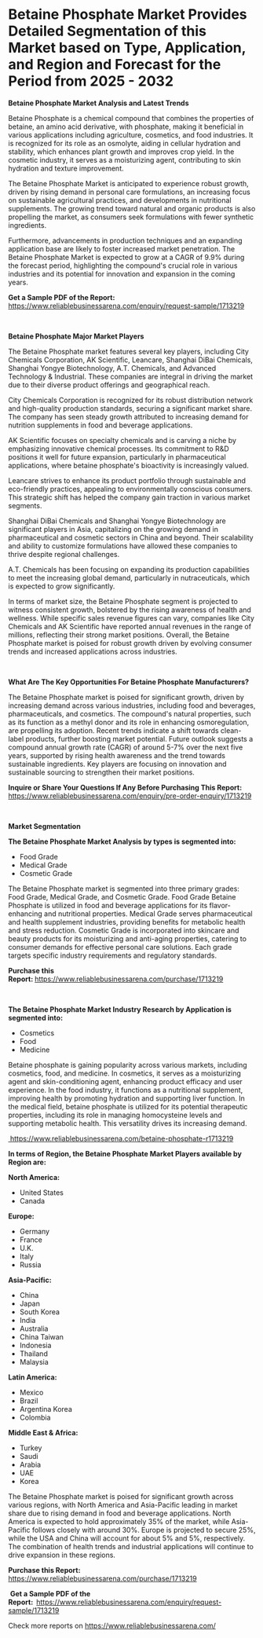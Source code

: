 <p><h1>Betaine Phosphate Market Provides Detailed Segmentation of this Market based on Type, Application, and Region and Forecast for the Period from 2025 - 2032</h1></p><p><strong>Betaine Phosphate Market Analysis and Latest Trends</strong></p>
<p><p>Betaine Phosphate is a chemical compound that combines the properties of betaine, an amino acid derivative, with phosphate, making it beneficial in various applications including agriculture, cosmetics, and food industries. It is recognized for its role as an osmolyte, aiding in cellular hydration and stability, which enhances plant growth and improves crop yield. In the cosmetic industry, it serves as a moisturizing agent, contributing to skin hydration and texture improvement.</p><p>The Betaine Phosphate Market is anticipated to experience robust growth, driven by rising demand in personal care formulations, an increasing focus on sustainable agricultural practices, and developments in nutritional supplements. The growing trend toward natural and organic products is also propelling the market, as consumers seek formulations with fewer synthetic ingredients.</p><p>Furthermore, advancements in production techniques and an expanding application base are likely to foster increased market penetration. The Betaine Phosphate Market is expected to grow at a CAGR of 9.9% during the forecast period, highlighting the compound's crucial role in various industries and its potential for innovation and expansion in the coming years.</p></p>
<p><strong>Get a Sample PDF of the Report:&nbsp;</strong> <a href="https://www.reliablebusinessarena.com/enquiry/request-sample/1713219?utm_campaign=2514&utm_medium=2&utm_source=Github&utm_content=ia&utm_term=02042025&utm_id=betaine-phosphate">https://www.reliablebusinessarena.com/enquiry/request-sample/1713219</a></p>
<p>&nbsp;</p>
<p><strong>Betaine Phosphate Major Market Players</strong></p>
<p><p>The Betaine Phosphate market features several key players, including City Chemicals Corporation, AK Scientific, Leancare, Shanghai DiBai Chemicals, Shanghai Yongye Biotechnology, A.T. Chemicals, and Advanced Technology & Industrial. These companies are integral in driving the market due to their diverse product offerings and geographical reach.</p><p>City Chemicals Corporation is recognized for its robust distribution network and high-quality production standards, securing a significant market share. The company has seen steady growth attributed to increasing demand for nutrition supplements in food and beverage applications. </p><p>AK Scientific focuses on specialty chemicals and is carving a niche by emphasizing innovative chemical processes. Its commitment to R&D positions it well for future expansion, particularly in pharmaceutical applications, where betaine phosphate's bioactivity is increasingly valued.</p><p>Leancare strives to enhance its product portfolio through sustainable and eco-friendly practices, appealing to environmentally conscious consumers. This strategic shift has helped the company gain traction in various market segments.</p><p>Shanghai DiBai Chemicals and Shanghai Yongye Biotechnology are significant players in Asia, capitalizing on the growing demand in pharmaceutical and cosmetic sectors in China and beyond. Their scalability and ability to customize formulations have allowed these companies to thrive despite regional challenges.</p><p>A.T. Chemicals has been focusing on expanding its production capabilities to meet the increasing global demand, particularly in nutraceuticals, which is expected to grow significantly.</p><p>In terms of market size, the Betaine Phosphate segment is projected to witness consistent growth, bolstered by the rising awareness of health and wellness. While specific sales revenue figures can vary, companies like City Chemicals and AK Scientific have reported annual revenues in the range of millions, reflecting their strong market positions. Overall, the Betaine Phosphate market is poised for robust growth driven by evolving consumer trends and increased applications across industries.</p></p>
<p>&nbsp;</p>
<p><strong>What Are The Key Opportunities For Betaine Phosphate Manufacturers?</strong></p>
<p><p>The Betaine Phosphate market is poised for significant growth, driven by increasing demand across various industries, including food and beverages, pharmaceuticals, and cosmetics. The compound's natural properties, such as its function as a methyl donor and its role in enhancing osmoregulation, are propelling its adoption. Recent trends indicate a shift towards clean-label products, further boosting market potential. Future outlook suggests a compound annual growth rate (CAGR) of around 5-7% over the next five years, supported by rising health awareness and the trend towards sustainable ingredients. Key players are focusing on innovation and sustainable sourcing to strengthen their market positions.</p></p>
<p><strong>Inquire or Share Your Questions If Any Before Purchasing This Report:</strong> <a href="https://www.reliablebusinessarena.com/enquiry/pre-order-enquiry/1713219?utm_campaign=2514&utm_medium=2&utm_source=Github&utm_content=ia&utm_term=02042025&utm_id=betaine-phosphate">https://www.reliablebusinessarena.com/enquiry/pre-order-enquiry/1713219</a></p>
<p>&nbsp;</p>
<p><strong>Market Segmentation</strong></p>
<p><strong>The Betaine Phosphate Market Analysis by types is segmented into:</strong></p>
<p><ul><li>Food Grade</li><li>Medical Grade</li><li>Cosmetic Grade</li></ul></p>
<p><p>The Betaine Phosphate market is segmented into three primary grades: Food Grade, Medical Grade, and Cosmetic Grade. Food Grade Betaine Phosphate is utilized in food and beverage applications for its flavor-enhancing and nutritional properties. Medical Grade serves pharmaceutical and health supplement industries, providing benefits for metabolic health and stress reduction. Cosmetic Grade is incorporated into skincare and beauty products for its moisturizing and anti-aging properties, catering to consumer demands for effective personal care solutions. Each grade targets specific industry requirements and regulatory standards.</p></p>
<p><strong>Purchase this Report:&nbsp;</strong><a href="https://www.reliablebusinessarena.com/purchase/1713219?utm_campaign=2514&utm_medium=2&utm_source=Github&utm_content=ia&utm_term=02042025&utm_id=betaine-phosphate">https://www.reliablebusinessarena.com/purchase/1713219</a></p>
<p>&nbsp;</p>
<p><strong>The Betaine Phosphate Market Industry Research by Application is segmented into:</strong></p>
<p><ul><li>Cosmetics</li><li>Food</li><li>Medicine</li></ul></p>
<p><p>Betaine phosphate is gaining popularity across various markets, including cosmetics, food, and medicine. In cosmetics, it serves as a moisturizing agent and skin-conditioning agent, enhancing product efficacy and user experience. In the food industry, it functions as a nutritional supplement, improving health by promoting hydration and supporting liver function. In the medical field, betaine phosphate is utilized for its potential therapeutic properties, including its role in managing homocysteine levels and supporting metabolic health. This versatility drives its increasing demand.</p></p>
<p><a href="https://www.reliablebusinessarena.com/betaine-phosphate-r1713219?utm_campaign=2514&utm_medium=2&utm_source=Github&utm_content=ia&utm_term=02042025&utm_id=betaine-phosphate">&nbsp;https://www.reliablebusinessarena.com/betaine-phosphate-r1713219</a></p>
<p><strong>In terms of Region, the Betaine Phosphate Market Players available by Region are:</strong></p>
<p>
    <p> <strong> North America: </strong>
        <ul>
            <li>United States</li>
            <li>Canada</li>
        </ul>
        </p> 
    <p> <strong> Europe: </strong>
        <ul>
            <li>Germany</li>
            <li>France</li>
            <li>U.K.</li>
            <li>Italy</li>
            <li>Russia</li>
        </ul>
        </p> 
    <p> <strong> Asia-Pacific: </strong>
        <ul>
            <li>China</li>
            <li>Japan</li>
            <li>South Korea</li>
            <li>India</li>
            <li>Australia</li>
            <li>China Taiwan</li>
            <li>Indonesia</li>
            <li>Thailand</li>
            <li>Malaysia</li>
        </ul>
        </p> 
    <p> <strong> Latin America: </strong>
        <ul>
            <li>Mexico</li>
            <li>Brazil</li>
            <li>Argentina Korea</li>
            <li>Colombia</li>
        </ul>
        </p> 
    <p> <strong> Middle East & Africa: </strong>
        <ul>
            <li>Turkey</li>
            <li>Saudi</li>
            <li>Arabia</li>
            <li>UAE</li>
            <li>Korea</li>
        </ul>
    </p>
    </p>
<p><p>The Betaine Phosphate market is poised for significant growth across various regions, with North America and Asia-Pacific leading in market share due to rising demand in food and beverage applications. North America is expected to hold approximately 35% of the market, while Asia-Pacific follows closely with around 30%. Europe is projected to secure 25%, while the USA and China will account for about 5% and 5%, respectively. The combination of health trends and industrial applications will continue to drive expansion in these regions.</p></p>
<p><strong>Purchase this Report: </strong><a href="https://www.reliablebusinessarena.com/purchase/1713219?utm_campaign=2514&utm_medium=2&utm_source=Github&utm_content=ia&utm_term=02042025&utm_id=betaine-phosphate">https://www.reliablebusinessarena.com/purchase/1713219</a></p>
<p>&nbsp;<strong>Get a Sample PDF of the Report:&nbsp;&nbsp;</strong><a href="https://www.reliablebusinessarena.com/enquiry/request-sample/1713219?utm_campaign=2514&utm_medium=2&utm_source=Github&utm_content=ia&utm_term=02042025&utm_id=betaine-phosphate">https://www.reliablebusinessarena.com/enquiry/request-sample/1713219</a></p>
<p><strong></strong></p>
<p>Check more reports on <a href="https://www.reliablebusinessarena.com/?utm_campaign=2514&utm_medium=2&utm_source=Github&utm_content=ia&utm_term=02042025&utm_id=betaine-phosphate">https://www.reliablebusinessarena.com/</a></p>